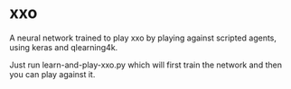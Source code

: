 # xxo

A neural network trained to play xxo by playing against scripted agents, using keras and qlearning4k.

Just run
    learn-and-play-xxo.py
which will first train the network and then you can play against it.
